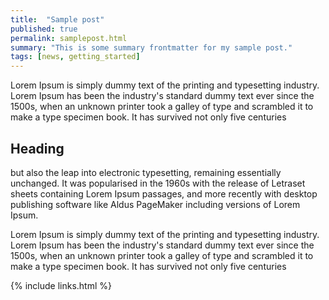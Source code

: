 ```yaml
---
title:  "Sample post"
published: true
permalink: samplepost.html
summary: "This is some summary frontmatter for my sample post."
tags: [news, getting_started]
---
```


Lorem Ipsum is simply dummy text of the printing and typesetting industry. Lorem Ipsum has been the industry's standard
dummy text ever since the 1500s, when an unknown printer took a galley of type and scrambled it to make a type specimen
book. It has survived not only five centuries

## Heading

but also the leap into electronic typesetting, remaining essentially unchanged. It was popularised in the 1960s with the
release of Letraset sheets containing Lorem Ipsum passages, and more recently with desktop publishing software like
Aldus PageMaker including versions of Lorem Ipsum.

Lorem Ipsum is simply dummy text of the printing and typesetting industry. Lorem Ipsum has been the industry's standard
dummy text ever since the 1500s, when an unknown printer took a galley of type and scrambled it to make a type specimen
book. It has survived not only five centuries

{% include links.html %}

